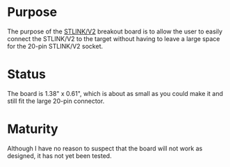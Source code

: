 # Purpose #

The purpose of the [STLINK/V2](http://www.st.com/content/st_com/en/products/development-tools/hardware-development-tools/development-tool-hardware-for-mcus/debug-hardware-for-mcus/debug-hardware-for-stm32-mcus/st-link-v2.html?sc=stlinkv2) 
breakout board is to allow the user to easily connect the STLINK/V2 to the target without having to leave a large space for the 20-pin
STLINK/V2 socket.

# Status #

The board is 1.38" x 0.61", which is about as small as you could make it and still fit the large 20-pin connector.

# Maturity #

Although I have no reason to suspect that the board will not work as designed, it has not yet been tested.

